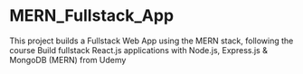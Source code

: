 # MERN_Fullstack_App
This project builds a Fullstack Web App using the MERN stack, following the course Build fullstack React.js applications with Node.js, Express.js &amp; MongoDB (MERN) from Udemy
